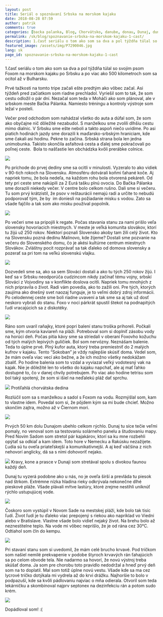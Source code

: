 ```yaml
---
layout: post
title: Seriál o spoznávaní Srbska na morskom kajaku
date: 2018-08-28 07:59
author: patrik
comments: true
categories: [backa palanka, Blog, Chorvátsko, danube, donau, Dunaj, dunav, foxo, Kajak, kemping, kravy, outdoor, pádlovanie, pes, regata, rieka, Slovenčina, srbsko, tid2018]
permalink: /sk/blog/spoznavanie-srbska-na-morskom-kajaku-1-cast/
description: 1.časť seriálu o tom ako som sa dva a pol týždňa túlal so svojim psom Foxom na morskom kajaku po Srbsku a po viac ako 500 kilometroch som sa ocitol až v Bulharsku.
featured_image: /assets/img/P7290046.jpg
lang: sk
page_id: spoznavanie-srbska-na-morskom-kajaku-1-cast
---
```

1.časť seriálu o tom ako som sa dva a pol týždňa túlal so svojim psom Foxom na morskom kajaku po Srbsku a po viac ako 500 kilometroch som sa ocitol až v Bulharsku.

Prvé tažkosti na tomto tripe začali ešte predtým ako vôbec začal. Asi týždeň pred začiatkom som riadne prechladol. Vyriešil som to tak, že som cestu odložil o pár dní. Nezačal som teda v Moháči ako som plánoval, ale v srbskom meste Bačka Pálanka. Namiesto tréningu a kontroly výstroje som ležal v posteli.

Večer pred odchodom som nahádzal všetko do auta a dúfal som, že som ako obyčajne nič dôležité nezabudol. S manželkou sme zvolili dlhšiu cestu mimo dialnic. V Srbsku sme ešte neboli a takto aspoň niečo uvidíme. Po asi piatich hodinách jazdy sme dorazili k maďarsko-srbským hraniciam, kde sme čakali asi hodinu. Pekne to začína. Srbská strana bola len jedna unimobunka. Takisto skončila asfaltová cesta a ďalej sme pokračovali po poľnej ceste.  Bola to našťastie len obchádzka kvôli prerábke colnice.

![](/assets/img/IMG_20180728_093107.jpg)

Po príchode do prvej dediny sme sa ocitli v minulosti. Vyzeralo to ako vidiek v 90-tich rokoch na Slovensku. Atmosféru dotvárali koňmi ťahané koče. Aj napriek tomu, že bola nedeľa, na každom rohu bola otvorená pekáreň. Od tety pri ceste sme nakúpili za 2 Eurá tašku plnú ovocia. Do Bačka Pálanka sme dorazili niekedy večer. V centre bolo celkom rušno. Dali sme si večeru. Tu som prvý krátzistil, že psov v reštaurácii nemajú radi a určite to nebudú podporovať tým, že by  im doniesli na požiadanie misku s vodou. Zato sa všade fajčilo a tak som ako misku používal popolník.

![](/assets/img/IMG_20180728_174659.jpg)

Po večeri sme sa pripojili k regate. Počas stavania stanu za nami prišlo veľa slovensky hovoriacich miestnych. V meste je veľká komunita slovákov, ktorí tu žijú už 250 rokov. Niektorí poznali Slovensko akoby tam žili celý život. Kto na Slovensku pozná dedinu Malinovo, kde žijeme? Dostali sme pozvanie na večeru do Slovenského domu, čo je akési kultúrne centrum miestnych Slovákov. Zvláštny pocit rozprávať sa tak ďaleko od domova slovensky a pozerať sa pri tom na veľkú slovenskú vlajku.

![](/assets/img/IMG_20180728_202546.jpg)

Dozvedeli sme sa, ako sa sem Slováci dostali a ako tu tých 250 rokov žijú. I keď sa v Srbsku neodporúča cudzincom nikdy začínať tému vojny, srbskí Slováci z Vojvodiny sa v konflikte doslova ocitli. Napriek tomu mnohých z nich pripravila o život. Radi vám povedia, ako to zažili oni. Pre tých, ktorých zaujíma ako dnešný svet naozaj funguje, je to veľmi dobrý zdroj informácii. Po celodennej ceste sme boli riadne uvavení a tak sme sa aj tak už dosť neskoro vybrali do stanu. Foxo v noci párkrát spustil štekot na podnapitých ľudí vracajúcich sa z diskotéky.

![](/assets/img/P7290023.jpg)

Ráno som uvaril raňajky, ktoré popri balení stanu troška prihoreli. Počkali sme, kým otvoria kaviareň na pláži. Potreboval som si doplniť zásobu vody na horúci deň. Počas pitia kávy sme sa striedali v oberaní Foxovho kožuchu od tých malých lepivých guličiek. Bol som nervózny. Neznášam balenie. Teda to úplne prvé. Plný kufor auta, ktorý treba premiestniť do 2 malých kufrov v kajaku. Tento “Sokoban” je vždy najlepšie skúsiť doma. Vedel som, že mám oveľa viac vecí ako bežne, a že ich možno všetky nedokážam zbaliť. Po hodine balenia som to vzdal a vyviazal veľký vodotesný vak na kajak. Nie je dôležité len to všetko do kajaku napchať, ale aj mať ľahko dostupné to, čo v danej chvíly potrebujem. Po viac ako hodine tetrisu som bol taký spotený, že som si išiel na neďalekú pláž dať sprchu.

![](/assets/img/P7290021.jpg)
Protiľahlá chorvátska dedina

Rozlúčil som sa s manželkou a sadol s Foxom na vodu. Rozmýšlal som, kam to vlastne idem. Povedal som si, že pôjdem kým sa mi bude chcieť. Možno skončím zajtra, možno až v Čiernom mori.

![](/assets/img/P7290070.jpg)

Prvých 50 km dolu Dunajom ubehlo celkom rýchlo. Dunaj tu síce tečie veľmi pomaly, no venoval som sa testovaniu solárneho panelu a študovaniu mapy. Pred Novim Sadom som stretol pár kajakárov, ktorí sa ku mne rozbehli opýtať sa odkiaľ a kam idem. Toto hore v Nemecku a Rakúsku nezažijete. Ľudia sú tu oveľa priateľskejší a komunikatívnejší. A aj keď väčšina z nich nehovorí anglicky, dá sa s nimi dohovoriť nejako.

![](/assets/img/P7290028.jpg)
Kravy, kone a prasce v Dunaji som stretával spolu s divokou faunou každý deň.

Dunaj tu vyzerá podobne ako u nás, no je oveľa širší a prevláda tu piesok nad štrkom. Extrémne nízka hladina rieky odkrývala nekonečne dlhé pieskové pláže. Všade plávali mŕtve lastúry, ktoré zrejme nestihli uniknúť rýchlo ustupujúcej vode.

![](/assets/img/P7290046.jpg)

Čoskoro som vystúpil v Novom Sade na mestskej pláži, kde bolo tak tisíc ľudí. Život ľudí je tu ďaleko viac prepojený s riekou ako napríklad vo Viedni alebo v Bratislave. Vlastne všade bolo vidieť nejaký život. Na brehu bolo až neznestitelne teplo. Na vode mi vôbec neprišlo, že je od rána cez 30°C. Odtiahol som čln do kempu.

![](/assets/img/P7290106.jpg)

Pri stavaní stanu som si uvedomil, že mám celé brucho krvavé. Pod tričkom som našiel nemilé prekvapenie v podobe štyroch krvavých rán ťahajúcich sa po celom obvode tela. Nie nadarmo sa hovorí, že novú výstroj treba skúšať doma. Ja som pre chorobu toto pravidlo nedodržal a hneď prvý deň som na to doplatil. Mal som totiž úplne novú vestu. Všade kde sa ma cez lycrové tričko dotýkala mi vydrela až do krvi drážku. Najhoršie to bolo v podpazuší, kde sa kvôli pádlovaniu najviac o mňa odierala. Otvoril som teda lekárničku a skombinoval najprv septonex na dezinfekciu rán a potom sudo krém.

![](/assets/img/IMG_20180730_074757.jpg)

Dopádloval som! :(